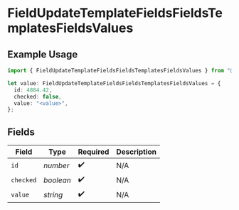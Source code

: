# FieldUpdateTemplateFieldsFieldsTemplatesFieldsValues

## Example Usage

```typescript
import { FieldUpdateTemplateFieldsFieldsTemplatesFieldsValues } from "@documenso/sdk-typescript/models/operations";

let value: FieldUpdateTemplateFieldsFieldsTemplatesFieldsValues = {
  id: 4884.42,
  checked: false,
  value: "<value>",
};
```

## Fields

| Field              | Type               | Required           | Description        |
| ------------------ | ------------------ | ------------------ | ------------------ |
| `id`               | *number*           | :heavy_check_mark: | N/A                |
| `checked`          | *boolean*          | :heavy_check_mark: | N/A                |
| `value`            | *string*           | :heavy_check_mark: | N/A                |